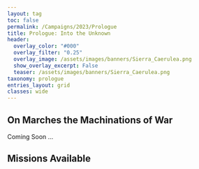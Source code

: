 ```yaml
---
layout: tag
toc: false
permalink: /Campaigns/2023/Prologue
title: Prologue: Into the Unknown
header:
  overlay_color: "#000"
  overlay_filter: "0.25"
  overlay_image: /assets/images/banners/Sierra_Caerulea.png
  show_overlay_excerpt: False
  teaser: /assets/images/banners/Sierra_Caerulea.png
taxonomy: prologue
entries_layout: grid
classes: wide
---
```


## On Marches the Machinations of War
Coming Soon ...

## Missions Available